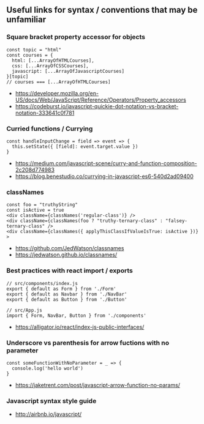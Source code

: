 ## Useful links for syntax / conventions that may be unfamiliar

### Square bracket property accessor for objects

```
const topic = "html"
const courses = {
  html: [...ArrayOfHTMLCourses],
  css: [...ArrayOfCSSCourses],
  javascript: [...ArrayOfJavascriptCourses]
}[topic]
// courses === [...ArrayOfHTMLCourses]
```

- https://developer.mozilla.org/en-US/docs/Web/JavaScript/Reference/Operators/Property_accessors
- https://codeburst.io/javascript-quickie-dot-notation-vs-bracket-notation-333641c0f781

### Curried functions / Currying

```
const handleInputChange = field => event => {
  this.setState({ [field]: event.target.value })
}
```

- https://medium.com/javascript-scene/curry-and-function-composition-2c208d774983
- https://blog.benestudio.co/currying-in-javascript-es6-540d2ad09400

### classNames

```
const foo = "truthyString"
const isActive = true
<div className={classNames('regular-class')} />
<div className={classNames(foo ? "truthy-ternary-class" : "falsey-ternary-class" />
<div className={classNames({ applyThisClassIfValueIsTrue: isActive })} >
```

- https://github.com/JedWatson/classnames
- https://jedwatson.github.io/classnames/

### Best practices with react import / exports

```
// src/components/index.js
export { default as Form } from './Form'
export { default as Navbar } from './NavBar'
export { default as Button } from './Button'

// src/App.js
import { Form, NavBar, Button } from './components'
```

- https://alligator.io/react/index-js-public-interfaces/

### Underscore vs parenthesis for arrow fuctions with no parameter

```
const someFunctionWithNoParameter = _ => {
  console.log('hello world')
}
```

- https://jaketrent.com/post/javascript-arrow-function-no-params/

### Javascript syntax style guide

- http://airbnb.io/javascript/
